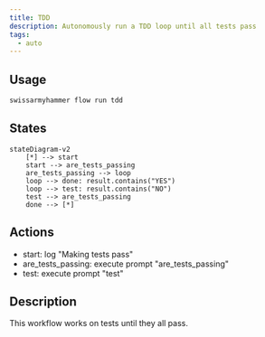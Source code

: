 ```yaml
---
title: TDD
description: Autonomously run a TDD loop until all tests pass
tags:
  - auto
---
```


## Usage

```bash
swissarmyhammer flow run tdd
```

## States

```mermaid
stateDiagram-v2
    [*] --> start
    start --> are_tests_passing
    are_tests_passing --> loop
    loop --> done: result.contains("YES")
    loop --> test: result.contains("NO")
    test --> are_tests_passing
    done --> [*]
```

## Actions

- start: log "Making tests pass"
- are_tests_passing: execute prompt "are_tests_passing"
- test: execute prompt "test"

## Description

This workflow works on tests until they all pass.
